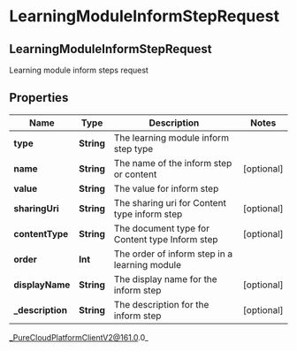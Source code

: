 # LearningModuleInformStepRequest

## LearningModuleInformStepRequest
Learning module inform steps request

## Properties

|Name | Type | Description | Notes|
|------------ | ------------- | ------------- | -------------|
| **type** | **String** | The learning module inform step type | |
| **name** | **String** | The name of the inform step or content | [optional] |
| **value** | **String** | The value for inform step | |
| **sharingUri** | **String** | The sharing uri for Content type inform step | [optional] |
| **contentType** | **String** | The document type for Content type Inform step | [optional] |
| **order** | **Int** | The order of inform step in a learning module | |
| **displayName** | **String** | The display name for the inform step | [optional] |
| **_description** | **String** | The description for the inform step | [optional] |



_PureCloudPlatformClientV2@161.0.0_
